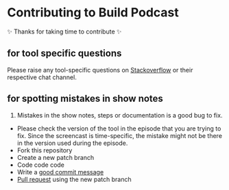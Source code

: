 # Contributing to Build Podcast

:sparkles: Thanks for taking time to contribute :sparkles:

## for tool specific questions

Please raise any tool-specific questions on [Stackoverflow](https://stackoverflow.com/questions/ask) or their respective chat channel.

## for spotting mistakes in show notes

1. Mistakes in the show notes, steps or documentation is a good bug to fix.
- Please check the version of the tool in the episode that you are trying to fix. Since the screencast is time-specific, the mistake might not be there in the version used during the episode.
- Fork this repository
- Create a new patch branch
- Code code code
- Write a [good commit message](https://github.com/angular/angular.js/blob/master/CONTRIBUTING.md#commit-message-format)
- [Pull request](https://help.github.com/articles/using-pull-requests/) using the new patch branch
